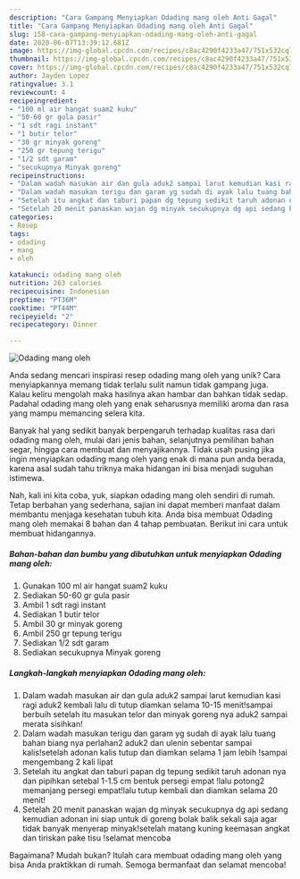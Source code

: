```yaml
---
description: "Cara Gampang Menyiapkan Odading mang oleh Anti Gagal"
title: "Cara Gampang Menyiapkan Odading mang oleh Anti Gagal"
slug: 158-cara-gampang-menyiapkan-odading-mang-oleh-anti-gagal
date: 2020-06-07T13:39:12.681Z
image: https://img-global.cpcdn.com/recipes/c8ac4290f4233a47/751x532cq70/odading-mang-oleh-foto-resep-utama.jpg
thumbnail: https://img-global.cpcdn.com/recipes/c8ac4290f4233a47/751x532cq70/odading-mang-oleh-foto-resep-utama.jpg
cover: https://img-global.cpcdn.com/recipes/c8ac4290f4233a47/751x532cq70/odading-mang-oleh-foto-resep-utama.jpg
author: Jayden Lopez
ratingvalue: 3.1
reviewcount: 4
recipeingredient:
- "100 ml air hangat suam2 kuku"
- "50-60 gr gula pasir"
- "1 sdt ragi instant"
- "1 butir telor"
- "30 gr minyak goreng"
- "250 gr tepung terigu"
- "1/2 sdt garam"
- "secukupnya Minyak goreng"
recipeinstructions:
- "Dalam wadah masukan air dan gula aduk2 sampai larut kemudian kasi ragi aduk2 kembali lalu di tutup diamkan selama 10-15 menit!sampai berbuih setelah itu masukan telor dan minyak goreng nya aduk2 sampai merata sisihkan!"
- "Dalam wadah masukan terigu dan garam yg sudah di ayak lalu tuang bahan biang nya perlahan2 aduk2 dan ulenin sebentar sampai kalis!setelah adonan kalis tutup dan diamkan selama 1 jam lebih !sampai mengembang 2 kali lipat"
- "Setelah itu angkat dan taburi papan dg tepung sedikit taruh adonan nya dan pipihkan setebal 1-1.5 cm bentuk persegi empat !lalu potong2 memanjang persegi empat!lalu tutup kembali dan diamkan selama 20 menit!"
- "Setelah 20 menit panaskan wajan dg minyak secukupnya dg api sedang kemudian adonan ini siap untuk di goreng bolak balik sekali saja agar tidak banyak menyerap minyak!setelah matang kuning keemasan angkat dan tiriskan pake tisu !selamat mencoba"
categories:
- Resep
tags:
- odading
- mang
- oleh

katakunci: odading mang oleh 
nutrition: 263 calories
recipecuisine: Indonesian
preptime: "PT36M"
cooktime: "PT44M"
recipeyield: "2"
recipecategory: Dinner

---
```



![Odading mang oleh](https://img-global.cpcdn.com/recipes/c8ac4290f4233a47/751x532cq70/odading-mang-oleh-foto-resep-utama.jpg)

Anda sedang mencari inspirasi resep odading mang oleh yang unik? Cara menyiapkannya memang tidak terlalu sulit namun tidak gampang juga. Kalau keliru mengolah maka hasilnya akan hambar dan bahkan tidak sedap. Padahal odading mang oleh yang enak seharusnya memiliki aroma dan rasa yang mampu memancing selera kita.

Banyak hal yang sedikit banyak berpengaruh terhadap kualitas rasa dari odading mang oleh, mulai dari jenis bahan, selanjutnya pemilihan bahan segar, hingga cara membuat dan menyajikannya. Tidak usah pusing jika ingin menyiapkan odading mang oleh yang enak di mana pun anda berada, karena asal sudah tahu triknya maka hidangan ini bisa menjadi suguhan istimewa.




Nah, kali ini kita coba, yuk, siapkan odading mang oleh sendiri di rumah. Tetap berbahan yang sederhana, sajian ini dapat memberi manfaat dalam membantu menjaga kesehatan tubuh kita. Anda bisa membuat Odading mang oleh memakai 8 bahan dan 4 tahap pembuatan. Berikut ini cara untuk membuat hidangannya.

<!--inarticleads1-->

##### Bahan-bahan dan bumbu yang dibutuhkan untuk menyiapkan Odading mang oleh:

1. Gunakan 100 ml air hangat suam2 kuku
1. Sediakan 50-60 gr gula pasir
1. Ambil 1 sdt ragi instant
1. Sediakan 1 butir telor
1. Ambil 30 gr minyak goreng
1. Ambil 250 gr tepung terigu
1. Sediakan 1/2 sdt garam
1. Sediakan secukupnya Minyak goreng




<!--inarticleads2-->

##### Langkah-langkah menyiapkan Odading mang oleh:

1. Dalam wadah masukan air dan gula aduk2 sampai larut kemudian kasi ragi aduk2 kembali lalu di tutup diamkan selama 10-15 menit!sampai berbuih setelah itu masukan telor dan minyak goreng nya aduk2 sampai merata sisihkan!
1. Dalam wadah masukan terigu dan garam yg sudah di ayak lalu tuang bahan biang nya perlahan2 aduk2 dan ulenin sebentar sampai kalis!setelah adonan kalis tutup dan diamkan selama 1 jam lebih !sampai mengembang 2 kali lipat
1. Setelah itu angkat dan taburi papan dg tepung sedikit taruh adonan nya dan pipihkan setebal 1-1.5 cm bentuk persegi empat !lalu potong2 memanjang persegi empat!lalu tutup kembali dan diamkan selama 20 menit!
1. Setelah 20 menit panaskan wajan dg minyak secukupnya dg api sedang kemudian adonan ini siap untuk di goreng bolak balik sekali saja agar tidak banyak menyerap minyak!setelah matang kuning keemasan angkat dan tiriskan pake tisu !selamat mencoba




Bagaimana? Mudah bukan? Itulah cara membuat odading mang oleh yang bisa Anda praktikkan di rumah. Semoga bermanfaat dan selamat mencoba!
